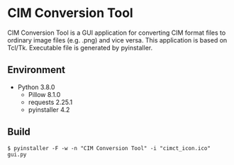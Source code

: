 # CIM Conversion Tool

CIM Conversion Tool is a GUI application for converting CIM format files to ordinary image files (e.g. .png) and vice versa.
This application is based on Tcl/Tk. Executable file is generated by pyinstaller.

## Environment

- Python 3.8.0
  - Pillow 8.1.0
  - requests 2.25.1
  - pyinstaller 4.2
  
## Build
`$ pyinstaller -F -w -n "CIM Conversion Tool" -i "cimct_icon.ico" gui.py` 